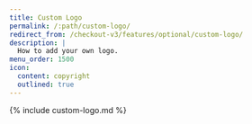 ```yaml
---
title: Custom Logo
permalink: /:path/custom-logo/
redirect_from: /checkout-v3/features/optional/custom-logo/
description: |
  How to add your own logo.
menu_order: 1500
icon:
  content: copyright
  outlined: true
---
```


{% include custom-logo.md %}

